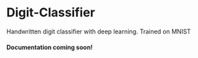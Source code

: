# Digit-Classifier

Handwritten digit classifier with deep learning.
Trained on MNIST

#### Documentation coming soon!
